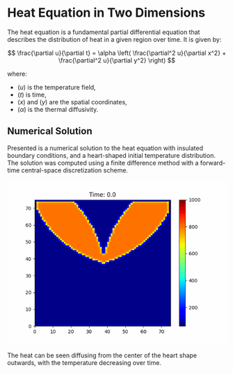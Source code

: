 # Heat Equation in Two Dimensions

The heat equation is a fundamental partial differential equation that describes the distribution of heat in a given region over time. It is given by:

$$
\frac{\partial u}{\partial t} = \alpha \left( \frac{\partial^2 u}{\partial x^2} + \frac{\partial^2 u}{\partial y^2} \right)
$$

where:
- $( u )$ is the temperature field,
- $( t )$ is time,
- $( x )$ and $( y )$ are the spatial coordinates,
- $( \alpha )$ is the thermal diffusivity.

## Numerical Solution
Presented is a numerical solution to the heat equation with insulated boundary conditions, and a heart-shaped initial temperature distribution. The solution was computed using a finite difference method with a forward-time central-space discretization scheme.

![Heat Equation Solution](heat_equation.gif)

The heat can be seen diffusing from the center of the heart shape outwards, with the temperature decreasing over time. 
